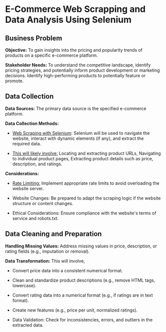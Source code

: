 # E-Commerce Web Scrapping and Data Analysis Using Selenium 

## Business Problem 
**Objective:** 
To gain insights into the pricing and popularity trends of products on a specific e-commerce platform.

**Stakeholder Needs:** 
To understand the competitive landscape, identify pricing strategies, and potentially inform product development or marketing decisions. Identify high-performing products to potentially feature or promote.

## Data Collection
**Data Sources:** The primary data source is the specified e-commerce platform.

**Data Collection Methods:**
 - <u>Web Scraping with Selenium</u>: Selenium will be used to navigate the website, interact with dynamic elements (if any), and extract the required data.

 - <u>This will likely involve:</u> Locating and extracting product URLs, Navigating to individual product pages, Extracting product details such as price, description, and ratings.

**Considerations:**
- <u>Rate Limiting:</u> Implement appropriate rate limits to avoid overloading the website server.

- Website Changes: Be prepared to adapt the scraping logic if the website structure or content changes.

- Ethical Considerations: Ensure compliance with the website's terms of service and robots.txt.

## Data Cleaning and Preparation
 **Handling Missing Values:** Address missing values in price, description, or rating fields (e.g., imputation or removal).

 **Data Transformation:** This will involve,
  - Convert price data into a consistent numerical format.

  - Clean and standardize product descriptions (e.g., remove HTML tags, lowercase).

  - Convert rating data into a numerical format (e.g., if ratings are in text format).

  - Create new features (e.g., price per unit, normalized ratings).

  - Data Validation: Check for inconsistencies, errors, and outliers in the extracted data.